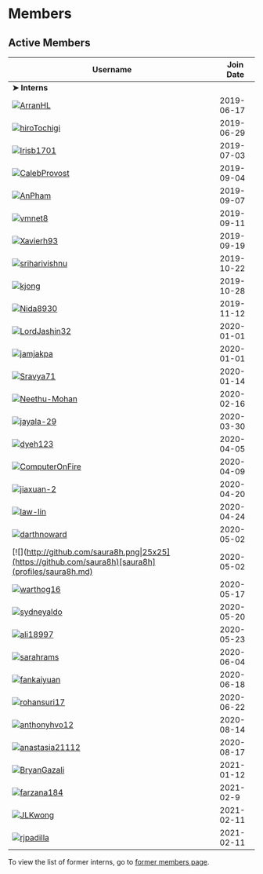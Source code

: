 # Members

## Active Members

|**Username**|**Join Date**|
|------------|-------------|
|**➤ Interns**||
|[![](http://github.com/ArranHL.png?size=25)](https://github.com/ArranHL)[ArranHL](profiles/ArranHL.md)|2019-06-17|
|[![](https://avatars1.githubusercontent.com/u/33208073?s=25)](https://github.com/hiroTochigi)[hiroTochigi](profiles/hiroTochigi.md)|2019-06-29|
|[![](https://avatars1.githubusercontent.com/u/33208073?s=25)](https://github.com/Irisb1701)[Irisb1701](profiles/irisb1701.md)|2019-07-03|
|[![](http://github.com/CalebProvost.png?size=25)](https://github.com/CalebProvost)[CalebProvost](profiles/CalebProvost.md)|2019-09-04|
|[![](https://avatars1.githubusercontent.com/u/33208073?s=25)](https://github.com/AnPham)[AnPham](profiles/phamduchongan93.md)|2019-09-07|
|[![](http://github.com/vmnet8.png?size=25)](https://github.com/vmnet8)[vmnet8](profiles/vmnet8.md)|2019-09-11|
|[![](https://avatars1.githubusercontent.com/u/33208073?s=25)](https://github.com/Xavierh93)[Xavierh93](profiles/Xavierh93.md)|2019-09-19|
|[![](https://avatars1.githubusercontent.com/u/33208073?s=25)](https://github.com/sriharivishnu)[sriharivishnu](profiles/sriharivishnu.md)|2019-10-22|
|[![](http://github.com/kjong.png?size=25)](https://github.com/kjong)[kjong](profiles/kjong.md)|2019-10-28|
|[![](https://avatars1.githubusercontent.com/u/33208073?s=25)](https://github.com/Nida8930)[Nida8930](profiles/Nida8930.md)|2019-11-12|
|[![](http://github.com/LordJashin32.png?size=25)](https://github.com/LordJashin32)[LordJashin32](profiles/LordJashin32.md)|2020-01-01|
|[![](http://github.com/jamjakpa.png?size=25)](https://github.com/jamjakpa)[jamjakpa](profiles/jamjakpa.md)|2020-01-01|
|[![](https://avatars1.githubusercontent.com/u/33208073?s=25)](https://github.com/Sravya71)[Sravya71](profiles/sravya71.md)|2020-01-14|
|[![](https://avatars1.githubusercontent.com/u/33208073?s=25)](https://github.com/Neethu-Mohan)[Neethu-Mohan](profiles/Neethu-Mohan.md)|2020-02-16|
|[![](https://avatars1.githubusercontent.com/u/33208073?s=25)](https://github.com/jayala-29)[jayala-29](profiles/jayala-29.md)|2020-03-30|
|[![](https://avatars1.githubusercontent.com/u/33208073?s=25)](https://github.com/dyeh123)[dyeh123](profiles/dyeh123.md)|2020-04-05|
|[![](https://avatars1.githubusercontent.com/u/33208073?s=25)](https://github.com/ComputerOnFire)[ComputerOnFire](profiles/ComputerOnFire.md)|2020-04-09|
|[![](https://avatars1.githubusercontent.com/u/33208073?s=25)](https://github.com/jiaxuan-2)[jiaxuan-2](profiles/jiaxuan-2.md)|2020-04-20|
|[![](http://github.com/law-lin.png?size=25)](https://github.com/law-lin)[law-lin](profiles/law-lin.md)|2020-04-24|
|[![](https://avatars1.githubusercontent.com/u/33208073?s=25)](https://github.com/darthnoward)[darthnoward](profiles/darthnoward.md)|2020-05-02|
|[![](http://github.com/saura8h.png\|25x25](https://github.com/saura8h)[saura8h](profiles/saura8h.md)|2020-05-02|
|[![](https://avatars0.githubusercontent.com/u/45441785?s=25)](https://github.com/warthog16)[warthog16](profiles/warthog16.md)|2020-05-17|
|[![](https://github.com/sydneyaldo.png?size=25)](https://github.com/sydneyaldo)[sydneyaldo](profiles/sydneyaldo.md)|2020-05-20|
|[![](https://avatars2.githubusercontent.com/u/20432955?s=25)](https://github.com/ali18997)[ali18997](profiles/ali18997.md)|2020-05-23|
|[![](https://avatars1.githubusercontent.com/u/33208073?s=25)](https://github.com/sarahrams)[sarahrams](profiles/sarahrams.md)|2020-06-04|
|[![](https://avatars1.githubusercontent.com/u/17788840?s=25)](https://github.com/fankaiyuan)[fankaiyuan](profiles/fankaiyuan.md)|2020-06-18|
|[![](https://avatars1.githubusercontent.com/u/33208073?s=25)](https://github.com/rohansuri17)[rohansuri17](profiles/rohansuri17.md)|2020-06-22|
|[![](https://avatars1.githubusercontent.com/u/33208073?s=25)](https://github.com/anthonyhvo12)[anthonyhvo12](profiles/anthonyhvo12.md)|2020-08-14|
|[![](https://github.com/anastasia21112.png?size=25)](https://github.com/anastasia21112)[anastasia21112](profiles/anastasia21112.md)|2020-08-17|
|[![](https://avatars1.githubusercontent.com/u/33208073?s=25)](https://github.com/BryanGazali)[BryanGazali](profiles/BryanGazali.md)|2021-01-12|
|[![](https://avatars1.githubusercontent.com/u/33208073?s=25)](https://github.com/farzana184)[farzana184](profiles/farzana184.md)|2021-02-9|
|[![](https://avatars.githubusercontent.com/u/61807745?s=25)](https://github.com/JLKwong)[JLKwong](profiles/JLKwong.md)|2021-02-11|
|[![](https://avatars1.githubusercontent.com/u/23529006?s=25)](https://github.com/rjpadilla)[rjpadilla](profiles/rjpadilla.md)|2021-02-11|
To view the list of former interns, go to [former members page](retiredinterns.md).
